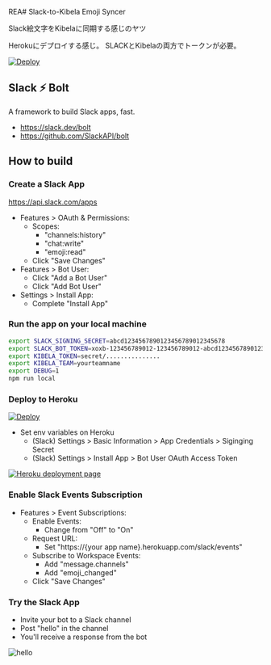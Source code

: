 REA# Slack-to-Kibela Emoji Syncer

Slack絵文字をKibelaに同期する感じのヤツ

Herokuにデプロイする感じ。
SLACKとKibelaの両方でトークンが必要。



[![Deploy](https://www.herokucdn.com/deploy/button.svg)](https://heroku.com/deploy?template=https://github.com/kounoike/slack-to-kibela-emoji-syncer/tree/master)

## Slack ⚡️ Bolt

A framework to build Slack apps, fast.

* https://slack.dev/bolt
* https://github.com/SlackAPI/bolt

## How to build

### Create a Slack App

https://api.slack.com/apps

* Features > OAuth & Permissions:
  * Scopes:
    * "channels:history"
    * "chat:write"
    * "emoji:read"
  * Click "Save Changes"
* Features > Bot User:
  * Click "Add a Bot User"
  * Click "Add Bot User"
* Settings > Install App:
  * Complete "Install App"

### Run the app on your local machine

```bash
export SLACK_SIGNING_SECRET=abcd1234567890123456789012345678
export SLACK_BOT_TOKEN=xoxb-123456789012-123456789012-abcd12345678901234567890
export KIBELA_TOKEN=secret/...............
export KIBELA_TEAM=yourteamname
export DEBUG=1
npm run local
```

### Deploy to Heroku

[![Deploy](https://www.herokucdn.com/deploy/button.svg)](https://heroku.com/deploy?template=https://github.com/seratch/bolt-on-heroku/tree/master)

* Set env variables on Heroku
  * (Slack) Settings > Basic Information > App Credentials > Siginging Secret
  * (Slack) Settings > Install App > Bot User OAuth Access Token

[![Heroku deployment page](https://raw.githubusercontent.com/seratch/bolt-on-heroku/master/deploy_to_heroku.png)](https://heroku.com/deploy?template=https://github.com/seratch/bolt-on-heroku/tree/master)

### Enable Slack Events Subscription

* Features > Event Subscriptions:
  * Enable Events:
    * Change from "Off" to "On"
  * Request URL:
    * Set "https://{your app name}.herokuapp.com/slack/events"
  * Subscribe to Workspace Events:
    * Add "message.channels"
    * Add "emoji_changed"
  * Click "Save Changes"

### Try the Slack App

* Invite your bot to a Slack channel
* Post "hello" in the channel
* You'll receive a response from the bot

![hello](https://raw.githubusercontent.com/seratch/bolt-on-heroku/master/hello.png)

